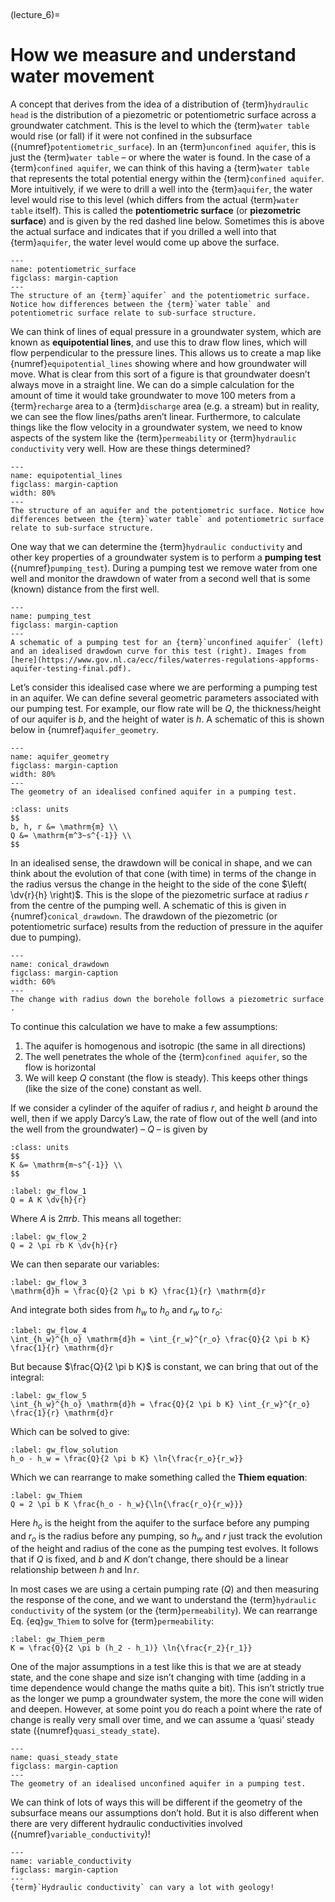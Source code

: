 <br><div style="page-break-before:always;"></div>

(lecture_6)=
# How we measure and understand water movement

A concept that derives from the idea of a distribution of {term}`hydraulic head` is the distribution of a piezometric or potentiometric surface across a groundwater catchment.
This is the level to which the {term}`water table` would rise (or fall) if it were not confined in the subsurface ({numref}`potentiometric_surface`).
In an {term}`unconfined aquifer`, this is just the {term}`water table` – or where the water is found.
In the case of a {term}`confined aquifer`, we can think of this having a {term}`water table` that represents the total potential energy within the {term}`confined aquifer`.
More intuitively, if we were to drill a well into the {term}`aquifer`, the water level would rise to this level (which differs from the actual {term}`water table` itself).
This is called the **potentiometric surface** (or **piezometric surface**) and is given by the red dashed line below.
Sometimes this is above the actual surface and indicates that if you drilled a well into that {term}`aquifer`, the water level would come up above the surface.

```{figure} ./figures/figure6.1.png
---
name: potentiometric_surface
figclass: margin-caption
---
The structure of an {term}`aquifer` and the potentiometric surface. Notice how differences between the {term}`water table` and potentiometric surface relate to sub-surface structure.
```

We can think of lines of equal pressure in a groundwater system, which are known as **equipotential lines**, and use this to draw flow lines, which will flow perpendicular to the pressure lines.
This allows us to create a map like {numref}`equipotential_lines` showing where and how groundwater will move.
What is clear from this sort of a figure is that groundwater doesn’t always move in a straight line.
We can do a simple calculation for the amount of time it would take groundwater to move 100 meters from a {term}`recharge` area to a {term}`discharge` area (e.g. a stream) but in reality, we can see the flow lines/paths aren’t linear.
Furthermore, to calculate things like the flow velocity in a groundwater system, we need to know aspects of the system like the {term}`permeability` or {term}`hydraulic conductivity` very well.
How are these things determined? 

```{figure} ./figures/figure6.2.png
---
name: equipotential_lines
figclass: margin-caption
width: 80%
---
The structure of an aquifer and the potentiometric surface. Notice how differences between the {term}`water table` and potentiometric surface relate to sub-surface structure.
```

One way that we can determine the {term}`hydraulic conductivity` and other key properties of a groundwater system is to perform a **pumping test** ({numref}`pumping_test`).
During a pumping test we remove water from one well and monitor the drawdown of water from a second well that is some (known) distance from the first well. 

```{figure} ./figures/figure6.34.png
---
name: pumping_test
figclass: margin-caption
---
A schematic of a pumping test for an {term}`unconfined aquifer` (left) and an idealised drawdown curve for this test (right). Images from [here](https://www.gov.nl.ca/ecc/files/waterres-regulations-appforms-aquifer-testing-final.pdf).
```

Let’s consider this idealised case where we are performing a pumping test in an aquifer.
We can define several geometric parameters associated with our pumping test.
For example, our flow rate will be $Q$, the thickness/height of our aquifer is $b$, and the height of water is $h$.
A schematic of this is shown below in {numref}`aquifer_geometry`.

```{figure} ./figures/figure6.5.png
---
name: aquifer_geometry
figclass: margin-caption
width: 80%
---
The geometry of an idealised confined aquifer in a pumping test.
```

```{margin} Units!
:class: units
$$
b, h, r &= \mathrm{m} \\
Q &= \mathrm{m^3~s^{-1}} \\
$$
```

In an idealised sense, the drawdown will be conical in shape, and we can think about the evolution of that cone (with time) in terms of the change in the radius versus the change in the height to the side of the cone $\left( \dv{r}{h} \right)$.
This is the slope of the piezometric surface at radius $r$ from the centre of the pumping well.
A schematic of this is given in {numref}`conical_drawdown`.
The drawdown of the piezometric (or potentiometric surface) results from the reduction of pressure in the aquifer due to pumping).

```{figure} ./figures/figure6.6.png
---
name: conical_drawdown
figclass: margin-caption
width: 60%
---
The change with radius down the borehole follows a piezometric surface .
```

To continue this calculation we have to make a few assumptions:

1. The aquifer is homogenous and isotropic (the same in all directions)
2. The well penetrates the whole of the {term}`confined aquifer`, so the flow is horizontal
3. We will keep $Q$ constant (the flow is steady).
This keeps other things (like the size of the cone) constant as well.

If we consider a cylinder of the aquifer of radius $r$, and height $b$ around the well, then if we apply Darcy’s Law, the rate of flow out of the well (and into the well from the groundwater) – $Q$ – is given by

```{margin} Units!
:class: units
$$
K &= \mathrm{m~s^{-1}} \\
$$
```

```{math}
:label: gw_flow_1
Q = A K \dv{h}{r}
```

Where $A$ is $2 \pi rb$.
This means all together:

```{math}
:label: gw_flow_2
Q = 2 \pi rb K \dv{h}{r}
```

We can then separate our variables:

```{math}
:label: gw_flow_3
\mathrm{d}h = \frac{Q}{2 \pi b K} \frac{1}{r} \mathrm{d}r
```

And integrate both sides from $h_w$ to $h_o$ and $r_w$ to $r_o$:

```{math}
:label: gw_flow_4
\int_{h_w}^{h_o} \mathrm{d}h = \int_{r_w}^{r_o} \frac{Q}{2 \pi b K} \frac{1}{r} \mathrm{d}r
```

But because $\frac{Q}{2 \pi b K}$ is constant, we can bring that out of the integral:

```{math}
:label: gw_flow_5
\int_{h_w}^{h_o} \mathrm{d}h = \frac{Q}{2 \pi b K} \int_{r_w}^{r_o} \frac{1}{r} \mathrm{d}r
```

Which can be solved to give:

```{math}
:label: gw_flow_solution
h_o - h_w = \frac{Q}{2 \pi b K} \ln{\frac{r_o}{r_w}}
```

Which we can rearrange to make something called the **Thiem equation**:

```{math}
:label: gw_Thiem
Q = 2 \pi b K \frac{h_o - h_w}{\ln{\frac{r_o}{r_w}}}
```

Here $h_o$ is the height from the aquifer to the surface before any pumping and $r_o$ is the radius before any pumping, so $h_w$ and $r$ just track the evolution of the height and radius of the cone as the pumping test evolves.
It follows that if $Q$ is fixed, and $b$ and $K$ don’t change, there should be a linear relationship between $h$ and $\ln{r}$.

In most cases we are using a certain pumping rate ($Q$) and then measuring the response of the cone, and we want to understand the {term}`hydraulic conductivity` of the system (or the {term}`permeability`).
We can rearrange Eq. {eq}`gw_Thiem` to solve for {term}`permeability`:

```{math}
:label: gw_Thiem_perm
K = \frac{Q}{2 \pi b (h_2 - h_1)} \ln{\frac{r_2}{r_1}}
```

One of the major assumptions in a test like this is that we are at steady state, and the cone shape and size isn’t changing with time (adding in a time dependence would change the maths quite a bit).
This isn’t strictly true as the longer we pump a groundwater system, the more the cone will widen and deepen.
However, at some point you do reach a point where the rate of change is really very small over time, and we can assume a ‘quasi’ steady state ({numref}`quasi_steady_state`).

```{figure} ./figures/figure6.7.png
---
name: quasi_steady_state
figclass: margin-caption
---
The geometry of an idealised unconfined aquifer in a pumping test.
```

We can think of lots of ways this will be different if the geometry of the subsurface means our assumptions don’t hold.
But it is also different when there are very different hydraulic conductivities involved ({numref}`variable_conductivity`)!

```{figure} ./figures/figure6.8.jpg
---
name: variable_conductivity
figclass: margin-caption
---
{term}`Hydraulic conductivity` can vary a lot with geology!
```
